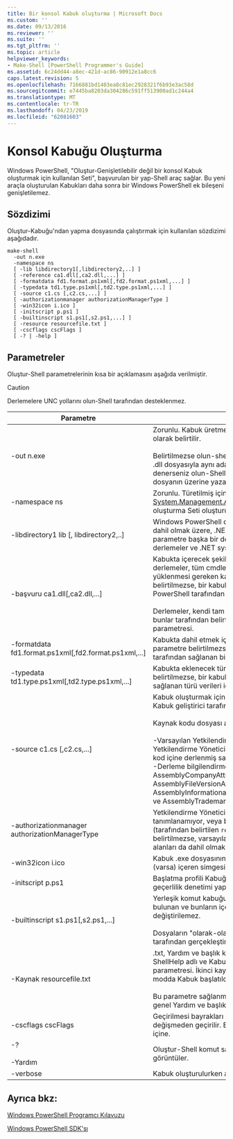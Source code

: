 ```yaml
---
title: Bir konsol Kabuk oluşturma | Microsoft Docs
ms.custom: ''
ms.date: 09/13/2016
ms.reviewer: ''
ms.suite: ''
ms.tgt_pltfrm: ''
ms.topic: article
helpviewer_keywords:
- Make-Shell [PowerShell Programmer's Guide]
ms.assetid: 6c24dd44-a8ec-421d-ac86-90912e1a8cc6
caps.latest.revision: 5
ms.openlocfilehash: 7166881bd1403ea8c81ec2928321f6b93e3ac58d
ms.sourcegitcommit: e7445ba8203da304286c591ff513900ad1c244a4
ms.translationtype: MT
ms.contentlocale: tr-TR
ms.lasthandoff: 04/23/2019
ms.locfileid: "62081603"
---
```

# <a name="how-to-create-a-console-shell"></a>Konsol Kabuğu Oluşturma

Windows PowerShell, "Oluştur-Genişletilebilir değil bir konsol Kabuk oluşturmak için kullanılan Seti", başvurulan bir yap-Shell araç sağlar. Bu yeni araçla oluşturulan Kabukları daha sonra bir Windows PowerShell ek bileşeni genişletilemez.

## <a name="syntax"></a>Sözdizimi

Oluştur-Kabuğu'ndan yapma dosyasında çalıştırmak için kullanılan sözdizimi aşağıdadır.

```
make-shell
  -out n.exe
  -namespace ns
  [ -lib libdirectory1[,libdirectory2,..] ]
  [ -reference ca1.dll[,ca2.dll,...] ]
  [ -formatdata fd1.format.ps1xml[,fd2.format.ps1xml,...] ]
  [ -typedata td1.type.ps1xml[,td2.type.ps1xml,...] ]
  [ -source c1.cs [,c2.cs,...] ]
  [ -authorizationmanager authorizationManagerType ]
  [ -win32icon i.ico ]
  [ -initscript p.ps1 ]
  [ -builtinscript s1.ps1[,s2.ps1,...] ]
  [ -resource resourcefile.txt ]
  [ -cscflags cscFlags ]
  [ -? | -help ]
```

## <a name="parameters"></a>Parametreler

Oluştur-Shell parametrelerinin kısa bir açıklamasını aşağıda verilmiştir.

> [!CAUTION]
> Derlemelere UNC yollarını olun-Shell tarafından desteklenmez.

|Parametre|Açıklama|
|---------------|-----------------|
|-out n.exe|Zorunlu. Kabuk üretmek için adı. Yolu, bu parametre bir parçası olarak belirtilir.<br /><br /> Belirtilmezse olun-shell ".exe" Bu değeri ekleyin. **Dikkat:**  Başvurulan .dll dosyasıyla aynı ada sahip bir çıktı dosyası oluşturmayın. Bunu denerseniz olun-Shell araç cmdlet'ini kaynak kodunuzun .cs dosyanın üzerine yazar aynı ada sahip bir .cs dosyası oluşturur.|
|-namespace ns|Zorunlu. Türetilmiş için kullanılacak ad [System.Management.Automation.Runspaces.Runspaceconfiguration](/dotnet/api/System.Management.Automation.Runspaces.RunspaceConfiguration) oluşturma Seti oluşturur ve derler sınıfı.|
|-libdirectory1 lib [, libdirectory2,..]|Windows PowerShell derlemeler tarafından belirtilen derlemeleri de dahil olmak üzere, .NET derlemeleri için Aranan dizinleri `reference` parametre başka bir derleme tarafından dolaylı olarak başvurulan derlemeler ve .NET system derlemeleri.|
|-başvuru ca1.dll[,ca2.dll,...]|Kabukta içerecek şekilde derlemeleri virgülle ayrılmış listesi. Bu derlemeler, tüm cmdlet ve sağlayıcı derlemeleri, aynı zamanda yüklenmesi gereken kaynak derlemeleri içerir. Bu parametre belirtilmezse, bir kabuk yalnızca çekirdek cmdlet'lerinin ve Windows PowerShell tarafından sağlanan sağlayıcıları içeren oluşturulur.<br /><br /> Derlemeler, kendi tam yolu kullanılarak belirtilebilir, aksi takdirde bunlar tarafından belirtilen yolu kullanarak için aranır `lib` parametresi.|
|-formatdata fd1.format.ps1xml[,fd2.format.ps1xml,...]|Kabukta dahil etmek için biçim verileri virgülle ayrılmış listesi. Bu parametre belirtilmezse, bir kabuk yalnızca Windows PowerShell tarafından sağlanan biçim verilerini içeren oluşturulur.|
|-typedata td1.type.ps1xml[,td2.type.ps1xml,...]|Kabukta eklenecek tür verileri virgülle ayrılmış listesi. Bu parametre belirtilmezse, bir kabuk yalnızca Windows PowerShell tarafından sağlanan türü verileri içeren oluşturulur.|
|-source c1.cs [,c2.cs,...]|Kabuk oluşturmak için gereken herhangi bir kaynak kodu içeren Kabuk geliştirici tarafından sağlanan, bir dosya adı.<br /><br /> Kaynak kodu dosyası aşağıdaki kaynak kodunu birini içerebilir:<br /><br /> -Varsayılan Yetkilendirme Yöneticisi'ni geçersiz kılmalar Yetkilendirme Yöneticisi uygulamasıdır. (Bu da bir bütünleştirilmiş kod içine derlenmiş sağlanması.)<br />-Derleme bilgilendirme öznitelik bildirimleri: AssemblyCompanyAttribute, AssemblyCopyrightAttribute, AssemblyFileVersionAttribute, AssemblyInformationalVersionAttribute, AssemblyProductAttribute, ve AssemblyTrademarkAttribute.|
|-authorizationmanager authorizationManagerType|Yetkilendirme Yöneticisi uygulaması içeren türü. Bu kaynak kodunda tanımlanamıyor, veya bir bütünleştirilmiş kod içine derlenmiş (tarafından belirtilen `reference` parametresi). Bu parametre belirtilmezse, varsayılan güvenlik Yöneticisi'ni kullanılır. Değer, ad alanları da dahil olmak üzere tam tür adı olmalıdır.|
|-win32icon i.ico|Kabuk .exe dosyasının simge. Belirtilmezse, kabuk c# derleyicisi (varsa) içeren simgesine sahip.|
|-initscript p.ps1|Başlatma profili Kabuğu. Dosya bulunur "olarak-olan"; hiçbir geçerlilik denetimi yapma-Shell tarafından gerçekleştirilir.|
|-builtinscript s1.ps1[,s2.ps1,...]|Yerleşik komut kabuğu listesi. Bu betikler, yolun betiklerde önce bulunan ve bunların içeriğini Kabuk derlendikten sonra değiştirilemez.<br /><br /> Dosyaların "olarak-olan"; hiçbir geçerlilik denetimi yapma-Shell tarafından gerçekleştirilir.|
|-Kaynak resourcefile.txt|.txt, Yardım ve başlık kaynaklarını Kabuğu içeren dosya. İlk kaynak ShellHelp adlı ve Kabuk ile çağrılırsa görüntülenen metni içeren `help` parametresi. İkinci kaynak ShellBanner adlı ve metin ve etkileşimli modda Kabuk başlatıldığında görüntülenen telif hakkı bilgileri içerir.<br /><br /> Bu parametre sağlanmazsa veya bu kaynakları mevcut olmayan, genel Yardım ve başlık kullanılır.|
|-cscflags cscFlags|Geçirilmesi bayrakları C# derleyici (csc.exe). Bunlar arasında değişmeden geçirilir. Bu parametre, boşluk içeriyorsa, çift tırnak içine.|
|-?<br /><br /> -Yardım|Oluştur-Shell komut satırı seçenekleri ve telif hakkı iletisini görüntüler.|
|-verbose|Kabuk oluşturulurken ayrıntılı bilgileri görüntüler.|

## <a name="see-also"></a>Ayrıca bkz:

[Windows PowerShell Programcı Kılavuzu](./windows-powershell-programmer-s-guide.md)

[Windows PowerShell SDK'sı](../windows-powershell-reference.md)